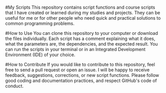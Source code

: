 #My Scripts
This repository contains script functions and course scripts that I have created or learned during my studies and projects. They can be useful for me or for other people who need quick and practical solutions to common programming problems.

#How to Use
You can clone this repository to your computer or download the files individually. Each script has a comment explaining what it does, what the parameters are, the dependencies, and the expected result. You can run the scripts in your terminal or in an Integrated Development Environment (IDE) of your choice.

#How to Contribute
If you would like to contribute to this repository, feel free to send a pull request or open an issue. I will be happy to receive feedback, suggestions, corrections, or new script functions. Please follow good coding and documentation practices, and respect GitHub's code of conduct.
